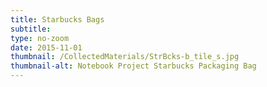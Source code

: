 ```yaml
---
title: Starbucks Bags
subtitle:
type: no-zoom
date: 2015-11-01
thumbnail: /CollectedMaterials/StrBcks-b_tile_s.jpg
thumbnail-alt: Notebook Project Starbucks Packaging Bag
---
```


